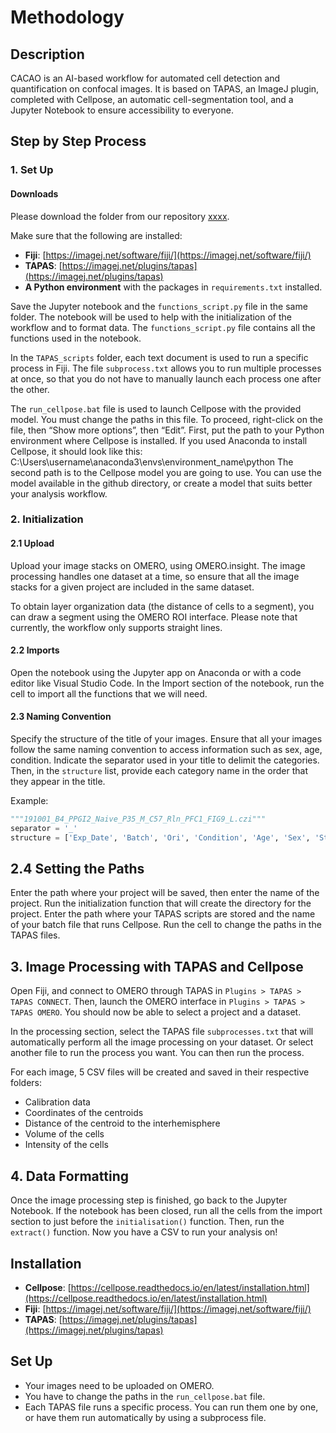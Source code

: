 # Methodology

## Description
CACAO is an AI-based workflow for automated cell detection and quantification on confocal images.
It is based on TAPAS, an ImageJ plugin, completed with Cellpose, an automatic cell-segmentation tool, and a Jupyter Notebook to ensure accessibility to everyone.

## Step by Step Process

### 1. Set Up

#### Downloads

Please download the folder from our repository [xxxx](URL).

Make sure that the following are installed:
- **Fiji**: [https://imagej.net/software/fiji/](https://imagej.net/software/fiji/)
- **TAPAS**: [https://imagej.net/plugins/tapas](https://imagej.net/plugins/tapas)
- **A Python environment** with the packages in `requirements.txt` installed.

Save the Jupyter notebook and the `functions_script.py` file in the same folder. The notebook will be used to help with the initialization of the workflow and to format data. The `functions_script.py` file contains all the functions used in the notebook.

In the `TAPAS_scripts` folder, each text document is used to run a specific process in Fiji. 
The file `subprocess.txt` allows you to run multiple processes at once, so that you do not have to manually launch each process one after the other.

The `run_cellpose.bat` file is used to launch Cellpose with the provided model. You must change the paths in this file. To proceed, right-click on the file, then “Show more options”, then “Edit”.
First, put the path to your Python environment where Cellpose is installed. If you used Anaconda to install Cellpose, it should look like this:
C:\Users\username\anaconda3\envs\environment_name\python
The second path is to the Cellpose model you are going to use. You can use the model available in the github directory, or create a model that suits better your analysis workflow.

### 2. Initialization

#### 2.1 Upload

Upload your image stacks on OMERO, using OMERO.insight. The image processing handles one dataset at a time, so ensure that all the image stacks for a given project are included in the same dataset.

To obtain layer organization data (the distance of cells to a segment), you can draw a segment using the OMERO ROI interface. Please note that currently, the workflow only supports straight lines.

#### 2.2 Imports

Open the notebook using the Jupyter app on Anaconda or with a code editor like Visual Studio Code. In the Import section of the notebook, run the cell to import all the functions that we will need.

#### 2.3 Naming Convention

Specify the structure of the title of your images. Ensure that all your images follow the same naming convention to access information such as sex, age, condition. Indicate the separator used in your title to delimit the categories. Then, in the `structure` list, provide each category name in the order that they appear in the title.

Example:

```python
"""191001_B4_PPGI2_Naive_P35_M_C57_Rln_PFC1_FIG9_L.czi"""
separator = '_'
structure = ['Exp_Date', 'Batch', 'Ori', 'Condition', 'Age', 'Sex', 'Strain', 'Marker', 'Slide_Id', 'Atlas', 'Slide_side']
```

## 2.4 Setting the Paths

Enter the path where your project will be saved, then enter the name of the project. Run the initialization function that will create the directory for the project. Enter the path where your TAPAS scripts are stored and the name of your batch file that runs Cellpose. Run the cell to change the paths in the TAPAS files.

## 3. Image Processing with TAPAS and Cellpose

Open Fiji, and connect to OMERO through TAPAS in `Plugins > TAPAS > TAPAS CONNECT`. Then, launch the OMERO interface in `Plugins > TAPAS > TAPAS OMERO`. You should now be able to select a project and a dataset.

In the processing section, select the TAPAS file `subprocesses.txt` that will automatically perform all the image processing on your dataset. Or select another file to run the process you want. You can then run the process.

For each image, 5 CSV files will be created and saved in their respective folders:
- Calibration data
- Coordinates of the centroids
- Distance of the centroid to the interhemisphere
- Volume of the cells
- Intensity of the cells

## 4. Data Formatting

Once the image processing step is finished, go back to the Jupyter Notebook. If the notebook has been closed, run all the cells from the import section to just before the `initialisation()` function. Then, run the `extract()` function. Now you have a CSV to run your analysis on!

## Installation

- **Cellpose**: [https://cellpose.readthedocs.io/en/latest/installation.html](https://cellpose.readthedocs.io/en/latest/installation.html)
- **Fiji**: [https://imagej.net/software/fiji/](https://imagej.net/software/fiji/)
- **TAPAS**: [https://imagej.net/plugins/tapas](https://imagej.net/plugins/tapas)

## Set Up

- Your images need to be uploaded on OMERO.
- You have to change the paths in the `run_cellpose.bat` file.
- Each TAPAS file runs a specific process. You can run them one by one, or have them run automatically by using a subprocess file.

